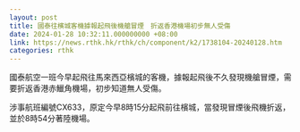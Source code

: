 ```yaml
---
layout: post
title: 國泰往檳城客機據報起飛後機艙冒煙　折返香港機場初步無人受傷
date: 2024-01-28 10:32:11.000000000 +08:00
link: https://news.rthk.hk/rthk/ch/component/k2/1738104-20240128.htm
categories: rthk
---
```


國泰航空一班今早起飛往馬來西亞檳城的客機，據報起飛後不久發現機艙冒煙，需要折返香港赤鱲角機場，初步知道無人受傷。

涉事航班編號CX633，原定今早8時15分起飛前往檳城，當發現冒煙後飛機折返，並於8時54分著陸機場。

